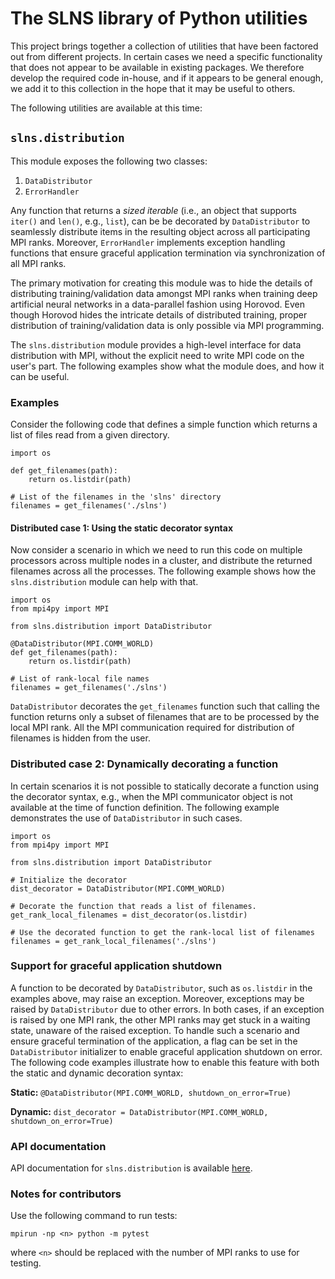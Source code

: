 # The SLNS library of Python utilities

This project brings together a collection of utilities that have been factored
out from different projects. In certain cases we need a specific functionality
that does not appear to be available in existing packages. We therefore develop
the required code in-house, and if it appears to be general enough, we add it
to this collection in the hope that it may be useful to others.

The following utilities are available at this time:

## `slns.distribution`

This module exposes the following two classes:
1.  `DataDistributor`
2.  `ErrorHandler`

Any function that returns a *sized iterable* (i.e., an object that supports `iter()` 
and `len()`, e.g., `list`), can be be decorated by `DataDistributor` to seamlessly 
distribute items in the resulting object across all participating MPI ranks.
Moreover, `ErrorHandler` implements exception handling functions that ensure
graceful application termination via synchronization of all MPI ranks. 

The primary motivation for creating this module was to hide the details of distributing
training/validation data amongst MPI ranks when training deep artificial neural
networks in a data-parallel fashion using Horovod. Even though Horovod hides the
intricate details of distributed training, proper distribution of training/validation
data is only possible via MPI programming.

The `slns.distribution` module provides a high-level interface for data distribution
with MPI, without the explicit need to write MPI code on the user's part. The
following examples show what the module does, and how it can be useful.

### Examples

Consider the following code that defines a simple function which returns a list of files 
read from a given directory. 

```
import os

def get_filenames(path):
    return os.listdir(path)

# List of the filenames in the 'slns' directory
filenames = get_filenames('./slns')
```

#### Distributed case 1: Using the static decorator syntax

Now consider a scenario in which we need to run this code on multiple processors across
multiple nodes in a cluster, and distribute the returned filenames across all the processes. 
The following example shows how the `slns.distribution` module can help with that.

```
import os
from mpi4py import MPI

from slns.distribution import DataDistributor

@DataDistributor(MPI.COMM_WORLD)
def get_filenames(path):
    return os.listdir(path)

# List of rank-local file names
filenames = get_filenames('./slns')
```

`DataDistributor` decorates the `get_filenames` function such that calling
the function returns only a subset of filenames that are to be processed by the
local MPI rank. All the MPI communication required for distribution of filenames
is hidden from the user.

### Distributed case 2: Dynamically decorating a function

In certain scenarios it is not possible to statically decorate a function using
the decorator syntax, e.g., when the MPI communicator object is not available
at the time of function definition. The following example demonstrates the use
of `DataDistributor` in such cases.

```
import os
from mpi4py import MPI

from slns.distribution import DataDistributor

# Initialize the decorator
dist_decorator = DataDistributor(MPI.COMM_WORLD)

# Decorate the function that reads a list of filenames.
get_rank_local_filenames = dist_decorator(os.listdir)

# Use the decorated function to get the rank-local list of filenames
filenames = get_rank_local_filenames('./slns')
```

### Support for graceful application shutdown

A function to be decorated by `DataDistributor`, such as `os.listdir` in the examples
above, may raise an exception. Moreover, exceptions may be raised by `DataDistributor`
due to other errors. In both cases, if an exception is raised by one MPI rank, the
other MPI ranks may get stuck in a waiting state, unaware of the raised exception. To
handle such a scenario and ensure graceful termination of the application, a flag can
be set in the `DataDistributor` initializer to enable graceful application shutdown on
error. The following code examples illustrate how to enable this feature with both the
static and dynamic decoration syntax:

**Static:** `@DataDistributor(MPI.COMM_WORLD, shutdown_on_error=True)`

**Dynamic:** `dist_decorator = DataDistributor(MPI.COMM_WORLD, shutdown_on_error=True)`

### API documentation

API documentation for `slns.distribution` is available [here](doc/text/index.txt).

### Notes for contributors

Use the following command to run tests:

`mpirun -np <n> python -m pytest`

where `<n>` should be replaced with the number of MPI ranks to use for testing.